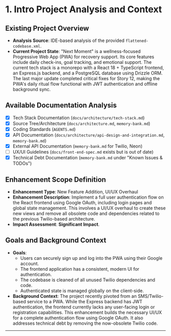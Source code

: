# **1. Intro Project Analysis and Context**

## **Existing Project Overview**

* **Analysis Source**: IDE-based analysis of the provided `flattened-codebase.xml`.
* **Current Project State**: "Next Moment" is a wellness-focused Progressive Web App (PWA) for recovery support. Its core features include daily check-ins, goal tracking, and emotional support. The current tech stack is a monorepo with a React 18 + TypeScript frontend, an Express.js backend, and a PostgreSQL database using Drizzle ORM. The last major update completed critical fixes for Story 12, making the PWA's daily ritual flow functional with JWT authentication and offline background sync.

## **Available Documentation Analysis**

* [x] Tech Stack Documentation (`docs/architecture/tech-stack.md`)
* [x] Source Tree/Architecture (`docs/architecture.md`, `memory-bank.md`)
* [x] Coding Standards (`AGENTS.md`)
* [x] API Documentation (`docs/architecture/api-design-and-integration.md`, `memory-bank.md`)
* [x] External API Documentation (`memory-bank.md` for Twilio, Neon)
* [ ] UX/UI Guidelines (`docs/front-end-spec.md` exists but is out of date)
* [x] Technical Debt Documentation (`memory-bank.md` under "Known Issues & TODOs")

## **Enhancement Scope Definition**

* **Enhancement Type**: New Feature Addition, UI/UX Overhaul
* **Enhancement Description**: Implement a full user authentication flow on the React frontend using Google OAuth, including login pages and global state management. This involves a UI/UX overhaul to create these new views and remove all obsolete code and dependencies related to the previous Twilio-based architecture.
* **Impact Assessment**: **Significant Impact**.

## **Goals and Background Context**

* **Goals**:
    * Users can securely sign up and log into the PWA using their Google account.
    * The frontend application has a consistent, modern UI for authentication.
    * The codebase is cleaned of all unused Twilio dependencies and code.
    * Authenticated state is managed globally on the client-side.
* **Background Context**: The project recently pivoted from an SMS/Twilio-based service to a PWA. While the Express backend has JWT authentication, the frontend currently lacks any user-facing login or registration capabilities. This enhancement builds the necessary UI/UX for a complete authentication flow using Google OAuth. It also addresses technical debt by removing the now-obsolete Twilio code.

---
